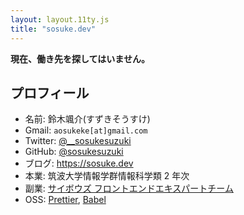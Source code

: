 ```yaml
---
layout: layout.11ty.js
title: "sosuke.dev"
---
```


**現在、働き先を探してはいません。**

## プロフィール

- 名前: 鈴木颯介(すずきそうすけ)
- Gmail: `aosukeke[at]gmail.com`
- Twitter: [@\_\_sosukesuzuki](https://twitter.com/__sosukesuzuki)
- GitHub: [@sosukesuzuki](https://github.com/sosukesuzuki)
- ブログ: https://sosuke.dev
- 本業: 筑波大学情報学群情報科学類 2 年次
- 副業: [サイボウズ フロントエンドエキスパートチーム](https://blog.cybozu.io/entry/2019/08/05/190000)
- OSS: [Prettier](https://github.com/prettier/prettier), [Babel](https://github.com/babel/babel)
